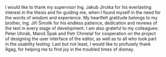 I would like to thank my supervisor Ing. Jakub Jirutka for his everlasting interest in the thesis and for guiding me, when I found myself in the need for the words of wisdom and experience.
My heartfelt gratitude belongs to my brother, Ing. Jiří Šmolík for his endless patience, dedication and reviews of the text in every stage of development.
I am also grateful to my colleagues: Peter Uhnák, Maroš Špak and Petr Chmelař for cooperation on the project of designing the user interface of the editor, as well as to all who took part in the usability testing.
Last but not least, I would like to profusely thank 9gag, for helping me to find joy in the troubled times of dismay.
